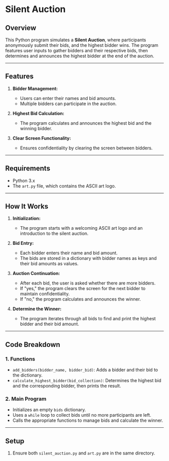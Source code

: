 # Silent Auction

## Overview
This Python program simulates a **Silent Auction**, where participants anonymously submit their bids, and the highest bidder wins. The program features user inputs to gather bidders and their respective bids, then determines and announces the highest bidder at the end of the auction.

---

## Features
1. **Bidder Management:**
   - Users can enter their names and bid amounts.
   - Multiple bidders can participate in the auction.

2. **Highest Bid Calculation:**
   - The program calculates and announces the highest bid and the winning bidder.

3. **Clear Screen Functionality:**
   - Ensures confidentiality by clearing the screen between bidders.

---

## Requirements
- Python 3.x
- The `art.py` file, which contains the ASCII art logo.

---

## How It Works
1. **Initialization:**
   - The program starts with a welcoming ASCII art logo and an introduction to the silent auction.

2. **Bid Entry:**
   - Each bidder enters their name and bid amount.
   - The bids are stored in a dictionary with bidder names as keys and their bid amounts as values.

3. **Auction Continuation:**
   - After each bid, the user is asked whether there are more bidders.
   - If "yes," the program clears the screen for the next bidder to maintain confidentiality.
   - If "no," the program calculates and announces the winner.

4. **Determine the Winner:**
   - The program iterates through all bids to find and print the highest bidder and their bid amount.

---

## Code Breakdown
### 1. **Functions**
- `add_bidders(bidder_name, bidder_bid)`: Adds a bidder and their bid to the dictionary.
- `calculate_highest_bidder(bid_collection)`: Determines the highest bid and the corresponding bidder, then prints the result.

### 2. **Main Program**
- Initializes an empty `bids` dictionary.
- Uses a `while` loop to collect bids until no more participants are left.
- Calls the appropriate functions to manage bids and calculate the winner.

---

## Setup
1. Ensure both `silent_auction.py` and `art.py` are in the same directory.
